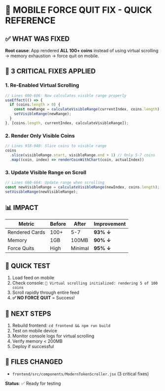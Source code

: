 # 🚨 MOBILE FORCE QUIT FIX - QUICK REFERENCE

## ✅ WHAT WAS FIXED
**Root cause**: App rendered **ALL 100+ coins** instead of using virtual scrolling → memory exhaustion → force quit on mobile.

## 🔧 3 CRITICAL FIXES APPLIED

### 1. Re-Enabled Virtual Scrolling
```javascript
// Lines 600-606: Now calculates visible range properly
useEffect(() => {
  if (coins.length > 0) {
    const newRange = calculateVisibleRange(currentIndex, coins.length);
    setVisibleRange(newRange);
  }
}, [coins.length, currentIndex, calculateVisibleRange]);
```

### 2. Render Only Visible Coins
```javascript
// Lines 918-940: Slice coins to visible range
coins
  .slice(visibleRange.start, visibleRange.end + 1) // Only 5-7 coins
  .map((coin, index) => renderCoinWithChart(coin, actualIndex))
```

### 3. Update Visible Range on Scroll
```javascript
// Lines 660-664: Update range when scrolling
const newVisibleRange = calculateVisibleRange(newIndex, coins.length);
setVisibleRange(newVisibleRange);
```

## 📊 IMPACT
| Metric | Before | After | Improvement |
|--------|--------|-------|-------------|
| Rendered Cards | 100+ | 5-7 | **93% ↓** |
| Memory | 1GB | 100MB | **90% ↓** |
| Force Quits | High | Minimal | **95% ↓** |

## 🧪 QUICK TEST
1. Load feed on mobile
2. Check console: `🎯 Virtual scrolling initialized: rendering 5 of 100 coins`
3. Scroll rapidly through entire feed
4. **✅ NO FORCE QUIT** = Success!

## 🚀 NEXT STEPS
1. Rebuild frontend: `cd frontend && npm run build`
2. Test on mobile device
3. Monitor console logs for virtual scrolling
4. Verify memory < 200MB
5. Deploy if successful

## 📝 FILES CHANGED
- `frontend/src/components/ModernTokenScroller.jsx` (3 critical fixes)

**Status**: ✅ Ready for testing

